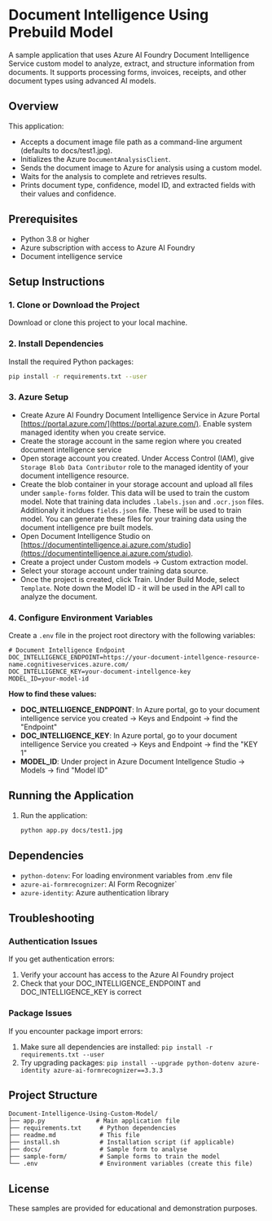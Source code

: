 # Document Intelligence Using Prebuild Model

A sample application that uses Azure AI Foundry Document Intelligence Service custom model to analyze, extract, and structure information from documents. It supports processing forms, invoices, receipts, and other document types using advanced AI models.

## Overview

This application:
- Accepts a document image file path as a command-line argument (defaults to docs/test1.jpg).
- Initializes the Azure `DocumentAnalysisClient`.
- Sends the document image to Azure for analysis using a custom model.
- Waits for the analysis to complete and retrieves results.
- Prints document type, confidence, model ID, and extracted fields with their values and confidence.


## Prerequisites

- Python 3.8 or higher
- Azure subscription with access to Azure AI Foundry
- Document intelligence service


## Setup Instructions

### 1. Clone or Download the Project

Download or clone this project to your local machine.

### 2. Install Dependencies

Install the required Python packages:

```bash
pip install -r requirements.txt --user
```

### 3. Azure Setup 
- Create Azure AI Foundry Document Intelligence Service in Azure Portal [https://portal.azure.com/](https://portal.azure.com/). Enable system managed identity when you create service. 
- Create the storage account in the same region where you created document intelligence service
- Open storage account you created. Under Access Control (IAM), give `Storage Blob Data Contributor` role to the managed identity of your document intelligence resource. 
- Create the blob container in your storage account and upload all files under `sample-forms` folder. This data will be used to train the custom model. Note that training data includes `.labels.json` and `.ocr.json` files. Additionaly it incldues `fields.json` file. These will be used to train model. You can generate these files for your training data using the document intelligence pre built models. 
- Open Document Intelligence Studio on [https://documentintelligence.ai.azure.com/studio](https://documentintelligence.ai.azure.com/studio).
- Create a project under Custom models → Custom extraction model.
- Select your storage account under training data source.
- Once the project is created, click Train. Under Build Mode, select `Template`. Note down the Model ID - it will be used in the API call to analyze the document.


### 4. Configure Environment Variables

Create a `.env` file in the project root directory with the following variables:

```env
# Document Intelligence Endpoint
DOC_INTELLIGENCE_ENDPOINT=https://your-document-intellgence-resource-name.cognitiveservices.azure.com/
DOC_INTELLIGENCE_KEY=your-document-intellgence-key
MODEL_ID=your-model-id
```

**How to find these values:**

- **DOC_INTELLIGENCE_ENDPOINT**: In Azure portal, go to your document intelligence service you created → Keys and Endpoint → find the "Endpoint"
- **DOC_INTELLIGENCE_KEY**: In Azure portal, go to your document intelligence Service you created → Keys and Endpoint → find the "KEY 1"
- **MODEL_ID**: Under project in Azure Document Intellgence Studio  → Models → find "Model ID"


## Running the Application

1. Run the application:
   ```bash
   python app.py docs/test1.jpg
   ```


## Dependencies

- `python-dotenv`: For loading environment variables from .env file
- `azure-ai-formrecognizer`: AI Form Recognizer`
- `azure-identity`: Azure authentication library

## Troubleshooting

### Authentication Issues

If you get authentication errors:
1. Verify your account has access to the Azure AI Foundry project
2. Check that your DOC_INTELLIGENCE_ENDPOINT and DOC_INTELLIGENCE_KEY is correct


### Package Issues

If you encounter package import errors:
1. Make sure all dependencies are installed: `pip install -r requirements.txt --user`
2. Try upgrading packages: `pip install --upgrade python-dotenv azure-identity azure-ai-formrecognizer==3.3.3`

## Project Structure

```
Document-Intelligence-Using-Custom-Model/
├── app.py              # Main application file
├── requirements.txt     # Python dependencies
├── readme.md            # This file
├── install.sh           # Installation script (if applicable)
├── docs/                # Sample form to analyse
├── sample-form/         # Sample forms to train the model
└── .env                 # Environment variables (create this file)
```

## License

These samples are provided for educational and demonstration purposes.